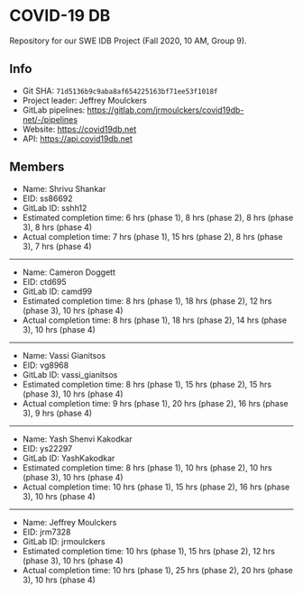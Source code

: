# COVID-19 DB

Repository for our SWE IDB Project (Fall 2020, 10 AM, Group 9).

## Info

- Git SHA: `71d5136b9c9aba8af654225163bf71ee53f1018f`
- Project leader: Jeffrey Moulckers
- GitLab pipelines: https://gitlab.com/jrmoulckers/covid19db-net/-/pipelines
- Website: https://covid19db.net
- API: https://api.covid19db.net

## Members

- Name: Shrivu Shankar
- EID: ss86692
- GitLab ID: sshh12
- Estimated completion time: 6 hrs (phase 1), 8 hrs (phase 2), 8 hrs (phase 3), 8 hrs (phase 4) 
- Actual completion time: 7 hrs (phase 1), 15 hrs (phase 2), 8 hrs (phase 3), 7 hrs (phase 4) 

---

- Name: Cameron Doggett
- EID: ctd695
- GitLab ID: camd99
- Estimated completion time: 8 hrs (phase 1), 18 hrs (phase 2), 12 hrs (phase 3), 10 hrs (phase 4) 
- Actual completion time: 8 hrs (phase 1), 18 hrs (phase 2), 14 hrs (phase 3), 10 hrs (phase 4) 

---

- Name: Vassi Gianitsos
- EID: vg8968
- GitLab ID: vassi_gianitsos
- Estimated completion time: 8 hrs (phase 1), 15 hrs (phase 2), 15 hrs (phase 3), 10 hrs (phase 4) 
- Actual completion time: 9 hrs (phase 1), 20 hrs (phase 2), 16 hrs (phase 3), 9 hrs (phase 4) 

---

- Name: Yash Shenvi Kakodkar
- EID: ys22297
- GitLab ID: YashKakodkar
- Estimated completion time: 8 hrs (phase 1), 10 hrs (phase 2), 10 hrs (phase 3), 10 hrs (phase 4) 
- Actual completion time: 10 hrs (phase 1), 15 hrs (phase 2), 16 hrs (phase 3), 10 hrs (phase 4) 

---

- Name: Jeffrey Moulckers
- EID: jrm7328
- GitLab ID: jrmoulckers
- Estimated completion time: 10 hrs (phase 1), 15 hrs (phase 2), 12 hrs (phase 3), 10 hrs (phase 4) 
- Actual completion time: 10 hrs (phase 1), 25 hrs (phase 2), 20 hrs (phase 3), 10 hrs (phase 4) 

